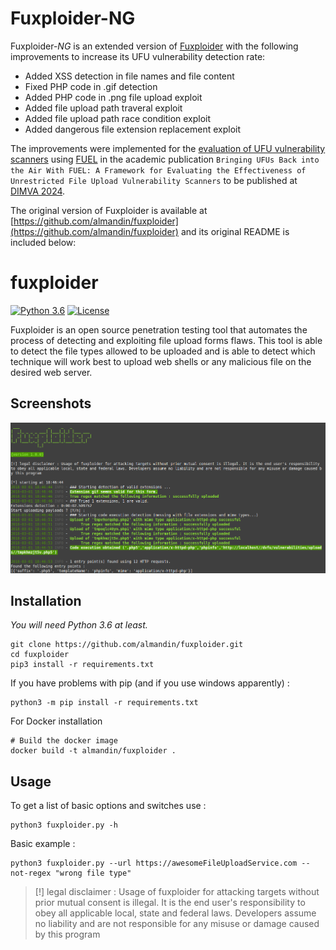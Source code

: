 Fuxploider-NG
=====

Fuxploider-*NG* is an extended version of [Fuxploider](https://github.com/almandin/fuxploider) with the following improvements to increase its UFU vulnerability detection rate:

- Added XSS detection in file names and file content
- Fixed PHP code in .gif detection
- Added PHP code in .png file upload exploit
- Added file upload path traveral exploit
- Added file upload path race condition exploit
- Added dangerous file extension replacement exploit

The improvements were implemented for the [evaluation of UFU vulnerability scanners](https://github.com/FUEL-Project/FUEL-Evaluation) using [FUEL](https://github.com/FUEL-Project/FUEL-FileUploadExploitationLab) in the academic publication `Bringing UFUs Back into the Air With FUEL: A Framework for Evaluating the Effectiveness of Unrestricted File Upload Vulnerability Scanners` to be published at [DIMVA 2024](https://www.dimva.org/dimva2024/).

The original version of Fuxploider is available at [https://github.com/almandin/fuxploider](https://github.com/almandin/fuxploider) and its original README is included below:
# fuxploider

[![Python 3.6](https://img.shields.io/badge/python-3.6%20%2B-green.svg)](https://www.python.org/) [![License](https://img.shields.io/badge/license-GPLv3-red.svg)](https://raw.githubusercontent.com/almandin/fuxploider/master/LICENSE.md)

Fuxploider is an open source penetration testing tool that automates the process of detecting and exploiting file upload forms flaws. This tool is able to detect the file types allowed to be uploaded and is able to detect which technique will work best to upload web shells or any malicious file on the desired web server.

Screenshots
----
![screenshot](screenshot.png)

Installation
----

_You will need Python 3.6 at least._

    git clone https://github.com/almandin/fuxploider.git
    cd fuxploider
    pip3 install -r requirements.txt

If you have problems with pip (and if you use windows apparently) :

    python3 -m pip install -r requirements.txt

For Docker installation

    # Build the docker image
    docker build -t almandin/fuxploider .

Usage
----

To get a list of basic options and switches use :

    python3 fuxploider.py -h

Basic example :

    python3 fuxploider.py --url https://awesomeFileUploadService.com --not-regex "wrong file type"

> [!] legal disclaimer : Usage of fuxploider for attacking targets without prior mutual consent is illegal. It is the end user's responsibility to obey all applicable local, state and federal laws. Developers assume no liability and are not responsible for any misuse or damage caused by this program
